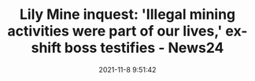 ---
"title": "Lily Mine inquest: 'Illegal mining activities were part of our lives,' ex-shift boss testifies - News24"
"date": "2021-11-8 9:51:42"
"feed_name": "GOOGLENEWSDRILLING"
"feed_website": "https://news.google.com/search?q=drilling%2Bincident&hl=en-US&gl=US&ceid=US:en"
"feed_rss": "https://news.google.com/rss/search?q=drilling%2Bincident&hl=en-US&gl=US&ceid=US:en"
"link": "https://www.news24.com/news24/SouthAfrica/News/lily-mine-inquest-illegal-mining-activities-were-part-of-our-lives-ex-shift-boss-testifies-20211108-3"
"source": "{'href': 'https://www.news24.com', 'title': 'News24'}"
"file": "_posts/2021-1-1-e6f39ef0b118955dae2322a0211a215c3b74a376.md"
"accident": "0"
"drilling": "0"
"dead": "0"
"injured": "0"
"arrested": "0"
"place": "unknown place"
"where": "unknown site"
"causes": "unknown"
"place_uri": "unknown place"
---